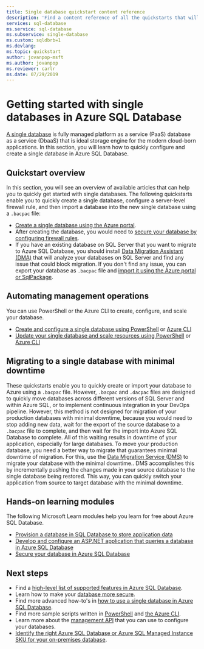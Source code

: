 ```yaml
---
title: Single database quickstart content reference
description: 'Find a content reference of all the quickstarts that will help you quickly get started with single databases in Azure SQL Database'
services: sql-database
ms.service: sql-database
ms.subservice: single-database
ms.custom: sqldbrb=1
ms.devlang: 
ms.topic: quickstart
author: jovanpop-msft
ms.author: jovanpop
ms.reviewer: carlr
ms.date: 07/29/2019
---
```

# Getting started with single databases in Azure SQL Database

[A single database](../index.yml) is fully managed platform as a service (PaaS) database as a service (DbaaS) that is ideal storage engine for the modern cloud-born applications. In this section, you will learn how to quickly configure and create a single database in Azure SQL Database.

## Quickstart overview

In this section, you will see an overview of available articles that can help you to quickly get started with single databases. The following quickstarts enable you to quickly create a single database, configure a server-level firewall rule, and then import a database into the new single database using a `.bacpac` file:

- [Create a single database using the Azure portal](single-database-create-quickstart.md).
- After creating the database, you would need to [secure your database by configuring firewall rules](firewall-create-server-level-portal-quickstart.md).
- If you have an existing database on SQL Server that you want to migrate to Azure SQL Database, you should install [Data Migration Assistant (DMA)](https://www.microsoft.com/download/details.aspx?id=53595) that will analyze your databases on SQL Server and find any issue that could block migration. If you don't find any issue, you can export your database as `.bacpac` file and [import it using the Azure portal or SqlPackage](database-import.md).


## Automating management operations

You can use PowerShell or the Azure CLI to create, configure, and scale your database.

- [Create and configure a single database using PowerShell](scripts/create-and-configure-database-powershell.md) or [Azure CLI](scripts/create-and-configure-database-cli.md)
- [Update your single database and scale resources using PowerShell](scripts/monitor-and-scale-database-powershell.md) or [Azure CLI](scripts/monitor-and-scale-database-cli.md)

## Migrating to a single database with minimal downtime

These quickstarts enable you to quickly create or import your database to Azure using a `.bacpac` file. However, `.bacpac` and `.dacpac` files are designed to quickly move databases across different versions of SQL Server and within Azure SQL, or to implement continuous integration in your DevOps pipeline. However, this method is not designed for migration of your production databases with minimal downtime, because you would need to stop adding new data, wait for the export of the source database to a `.bacpac` file to complete, and then wait for the import into Azure SQL Database to complete. All of this waiting results in downtime of your application, especially for large databases. To move your production database, you need a better way to migrate that guarantees minimal downtime of migration. For this, use the [Data Migration Service (DMS)](https://docs.microsoft.com/azure/dms/tutorial-sql-server-to-azure-sql?toc=/azure/sql-database/toc.json) to migrate your database with the minimal downtime.. DMS accomplishes this by incrementally pushing the changes made in your source database to the single database being restored. This way, you can quickly switch your application from source to target database with the minimal downtime.

## Hands-on learning modules

The following Microsoft Learn modules help you learn for free about Azure SQL Database.

- [Provision a database in SQL Database to store application data](https://docs.microsoft.com/learn/modules/provision-azure-sql-db/)
- [Develop and configure an ASP.NET application that queries a database in Azure SQL Database](https://docs.microsoft.com/learn/modules/develop-app-that-queries-azure-sql/)
- [Secure your database in Azure SQL Database](https://docs.microsoft.com/learn/modules/secure-your-azure-sql-database/)

## Next steps

- Find a [high-level list of supported features in Azure SQL Database](features-comparison.md).
- Learn how to make your [database more secure](secure-database-tutorial.md).
- Find more advanced how-to's in [how to use a single database in Azure SQL Database](how-to-content-reference-guide.md).
- Find more sample scripts written in [PowerShell](powershell-script-content-guide.md) and [the Azure CLI](az-cli-script-samples-content-guide.md).
- Learn more about the [management API](single-database-manage.md) that you can use to configure your databases.
- [Identify the right Azure SQL Database or Azure SQL Managed Instance SKU for your on-premises database](/sql/dma/dma-sku-recommend-sql-db/).
